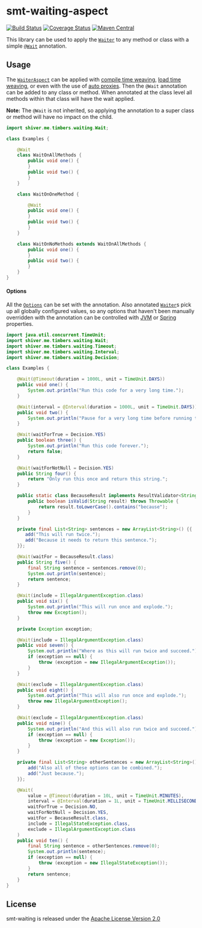 <!---
Copyright 2015 Karl Bennett

Licensed under the Apache License, Version 2.0 (the "License");
you may not use this file except in compliance with the License.
You may obtain a copy of the License at

    http://www.apache.org/licenses/LICENSE-2.0

Unless required by applicable law or agreed to in writing, software
distributed under the License is distributed on an "AS IS" BASIS,
WITHOUT WARRANTIES OR CONDITIONS OF ANY KIND, either express or implied.
See the License for the specific language governing permissions and
limitations under the License.
-->
smt-waiting-aspect
===========
[![Build Status](https://travis-ci.org/shiver-me-timbers/smt-waiting-parent.svg)](https://travis-ci.org/shiver-me-timbers/smt-waiting-parent) [![Coverage Status](https://coveralls.io/repos/shiver-me-timbers/smt-waiting-parent/badge.svg?branch=master&service=github)](https://coveralls.io/github/shiver-me-timbers/smt-waiting-parent?branch=master) [![Maven Central](https://maven-badges.herokuapp.com/maven-central/com.github.shiver-me-timbers/smt-waiting-aspect/badge.svg)](https://maven-badges.herokuapp.com/maven-central/com.github.shiver-me-timbers/smt-waiting-aspect/)

This library can be used to apply the [`Waiter`](../smt-waiting/src/main/java/shiver/me/timbers/waiting/Waiter.java) to
any method or class with a simple [`@Wait`](src/main/java/shiver/me/timbers/waiting/Wait.java) annotation.

## Usage

The [`WaiterAspect`](src/main/java/shiver/me/timbers/waiting/WaiterAspect.java) can be applied with
[compile time weaving](../smt-waiting-test/smt-waiting-aspect-compile-time),
[load time weaving](../smt-waiting-test/smt-waiting-aspect-load-time), or even with the use of
[auto proxies](../smt-waiting-test/smt-waiting-aspect-integration). Then the `@Wait` annotation can be added to any
class or method. When annotated at the class level all methods within that class will have the wait applied.

**Note:** The `@Wait` is not inherited, so applying the annotation to a super class or method will have no impact on the
child.

```java
import shiver.me.timbers.waiting.Wait;

class Examples {

    @Wait
    class WaitOnAllMethods {
        public void one() {
        }
        public void two() {
        }
    }

    class WaitOnOneMethod {

        @Wait
        public void one() {
        }
        public void two() {
        }
    }

    class WaitOnNoMethods extends WaitOnAllMethods {
        public void one() {
        }
        public void two() {
        }
    }
}
```
#### Options

All the [`Options`](../smt-waiting/src/main/java/shiver/me/timbers/waiting/Options.java) can be set with the annotation.
Also annotated [`Waiter`](../smt-waiting/src/main/java/shiver/me/timbers/waiting/Waiter.java)s pick up all globally
configured values, so any options that haven't been manually overridden with the annotation can be controlled with
[JVM](../smt-waiting#properties) or [Spring](../smt-waiting-spring#properties) properties.

```java
import java.util.concurrent.TimeUnit;
import shiver.me.timbers.waiting.Wait;
import shiver.me.timbers.waiting.Timeout;
import shiver.me.timbers.waiting.Interval;
import shiver.me.timbers.waiting.Decision;

class Examples {

    @Wait(@Timeout(duration = 1000L, unit = TimeUnit.DAYS))
    public void one() {
        System.out.println("Run this code for a very long time.");
    }

    @Wait(interval = @Interval(duration = 1000L, unit = TimeUnit.DAYS))
    public void two() {
        System.out.println("Pause for a very long time before running this code again.");
    }

    @Wait(waitForTrue = Decision.YES)
    public boolean three() {
        System.out.println("Run this code forever.");
        return false;
    }

    @Wait(waitForNotNull = Decision.YES)
    public String four() {
        return "Only run this once and return this string.";
    }

    public static class BecauseResult implements ResultValidator<String> {
        public boolean isValid(String result) throws Throwable {
            return result.toLowerCase().contains("because");
        }
    }

    private final List<String> sentences = new ArrayList<String>() {{
       add("This will run twice.");
       add("Because it needs to return this sentence.");
    }};

    @Wait(waitFor = BecauseResult.class)
    public String five() {
        final String sentence = sentences.remove(0);
        System.out.println(sentence);
        return sentence;
    }

    @Wait(include = IllegalArgumentException.class)
    public void six() {
        System.out.println("This will run once and explode.");
        throw new Exception();
    }

    private Exception exception;

    @Wait(include = IllegalArgumentException.class)
    public void seven() {
        System.out.println("Where as this will run twice and succeed.");
        if (exception == null) {
            throw (exception = new IllegalArgumentException());
        }
    }

    @Wait(exclude = IllegalArgumentException.class)
    public void eight() {
        System.out.println("This will also run once and explode.");
        throw new IllegalArgumentException();
    }

    @Wait(exclude = IllegalArgumentException.class)
    public void nine() {
        System.out.println("And this will also run twice and succeed.");
        if (exception == null) {
            throw (exception = new Exception());
        }
    }

    private final List<String> otherSentences = new ArrayList<String>() {{
        add("Also all of these options can be combined.");
        add("Just because.");
    }};

    @Wait(
        value = @Timeout(duration = 10L, unit = TimeUnit.MINUTES),
        interval = @Interval(duration = 1L, unit = TimeUnit.MILLISECONDS),
        waitForTrue = Decision.NO,
        waitForNotNull = Decision.YES,
        waitFor = BecauseResult.class,
        include = IllegalStateException.class,
        exclude = IllegalArgumentException.class
    )
    public void ten() {
        final String sentence = otherSentences.remove(0);
        System.out.println(sentence);
        if (exception == null) {
            throw (exception = new IllegalStateException());
        }
        return sentence;
    }
}
```

## License

smt-waiting is released under the [Apache License Version 2.0](http://www.apache.org/licenses/LICENSE-2.0)